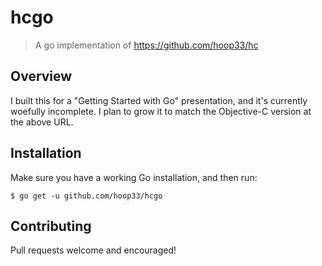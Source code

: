 # hcgo

> A go implementation of <https://github.com/hoop33/hc>

## Overview

I built this for a "Getting Started with Go" presentation, and it's currently woefully incomplete. I plan to grow it to match the Objective-C version at the above URL.

## Installation

Make sure you have a working Go installation, and then run:

```
$ go get -u github.com/hoop33/hcgo
```

## Contributing

Pull requests welcome and encouraged!
